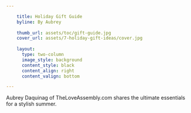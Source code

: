 ```yaml
---

    title: Holiday Gift Guide
    byline: By Aubrey
    
    thumb_url: assets/toc/gift-guide.jpg
    cover_url: assets/7-holiday-gift-ideas/cover.jpg
    
    layout:
      type: two-column
      image_style: background
      content_style: black
      content_align: right
      content_valign: bottom

---
```

Aubrey Daquinag of TheLoveAssembly.com shares the ultimate essentials for a stylish summer.
